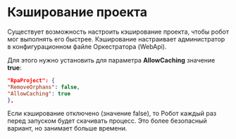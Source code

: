 # Кэширование проекта
Существует возможность настроить кэширование проекта, чтобы робот мог выполнять его быстрее. Кэширование настраивает администратор в конфигурационном файле Оркестратора (WebApi). 

Для этого нужно установить для параметра **AllowCaching** значение **true**:
```json
"RpaProject": {
"RemoveOrphans": false,
"AllowCaching": true
},
```
Если кэширование отключено (значение false), то Робот каждый раз перед запуском будет скачивать процесс. Это более безопасный вариант, но занимает больше времени.
